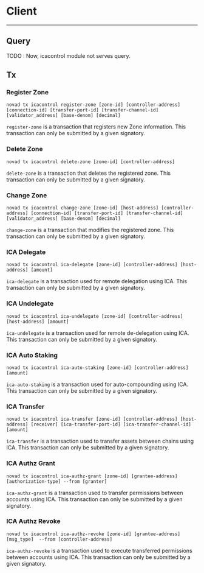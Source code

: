 # Client

---

## Query

TODO : Now, icacontrol module not serves query.

## Tx

### Register Zone
```shell
novad tx icacontrol register-zone [zone-id] [controller-address] [connection-id] [transfer-port-id] [transfer-channel-id] [validator_address] [base-denom] [decimal]
```

`register-zone` is a transaction that registers new Zone information. This transaction can only be submitted by a given signatory.

### Delete Zone
```shell
novad tx icacontrol delete-zone [zone-id] [controller-address]
```

`delete-zone` is a transaction that deletes the registered zone. This transaction can only be submitted by a given signatory.

### Change Zone
```shell
novad tx icacontrol change-zone [zone-id] [host-address] [controller-address] [connection-id] [transfer-port-id] [transfer-channel-id] [validator_address] [base-denom] [decimal]
```

`change-zone` is a transaction that modifies the registered zone. This transaction can only be submitted by a given signatory.

### ICA Delegate
```shell
novad tx icacontrol ica-delegate [zone-id] [controller-address] [host-address] [amount]
```

`ica-delegate` is a transaction used for remote delegation using ICA. This transaction can only be submitted by a given signatory.

### ICA Undelegate
```shell
novad tx icacontrol ica-undelegate [zone-id] [controller-address] [host-address] [amount]
```

`ica-undelegate` is a transaction used for remote de-delegation using ICA. This transaction can only be submitted by a given signatory.

### ICA Auto Staking
```shell
novad tx icacontrol ica-auto-staking [zone-id] [controller-address] [amount]
```

`ica-auto-staking` is a transaction used for auto-compounding using ICA. This transaction can only be submitted by a given signatory.

### ICA Transfer
```shell
novad tx icacontrol ica-transfer [zone-id] [controller-address] [host-address] [receiver] [ica-transfer-port-id] [ica-transfer-channel-id] [amount]
```

`ica-transfer` is a transaction used to transfer assets between chains using ICA. This transaction can only be submitted by a given signatory.

### ICA Authz Grant
```shell
novad tx icacontrol ica-authz-grant [zone-id] [grantee-address] [authorization-type] --from [granter]
```

`ica-authz-grant` is a transaction used to transfer permissions between accounts using ICA. This transaction can only be submitted by a given signatory.

### ICA Authz Revoke
```shell
novad tx icacontrol ica-authz-revoke [zone-id] [grantee-address] [msg_type]  --from [controller-address]
```

`ica-authz-revoke` is a transaction used to execute transferred permissions between accounts using ICA. This transaction can only be submitted by a given signatory.